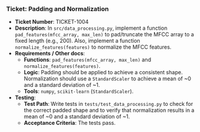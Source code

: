 ### Ticket: Padding and Normalization

- **Ticket Number**: TICKET-1004
- **Description**: In `src/data_processing.py`, implement a function `pad_features(mfcc_array, max_len)` to pad/truncate the MFCC array to a fixed length (e.g., 200). Also, implement a function `normalize_features(features)` to normalize the MFCC features.
- **Requirements / Other docs**:
  - **Functions**: `pad_features(mfcc_array, max_len)` and `normalize_features(features)`.
  - **Logic**: Padding should be applied to achieve a consistent shape. Normalization should use a `StandardScaler` to achieve a mean of ~0 and a standard deviation of ~1.
  - **Tools**: `numpy`, `scikit-learn` (`StandardScaler`).
- **Testing**:
  - **Test Path**: Write tests in `tests/test_data_processing.py` to check for the correct padded shape and to verify that normalization results in a mean of ~0 and a standard deviation of ~1.
  - **Acceptance Criteria**: The tests pass. 